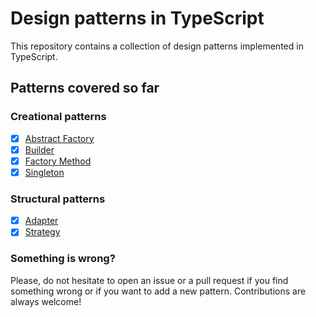 # Design patterns in TypeScript

This repository contains a collection of design patterns implemented in TypeScript.

## Patterns covered so far

### Creational patterns

- [x] [Abstract Factory](https://github.com/douglas-pires/design-patterns-in-typescript/blob/main/src/criational-patterns/abstract-factory)
- [x] [Builder](https://github.com/douglas-pires/design-patterns-in-typescript/blob/main/src/criational-patterns/builder)
- [x] [Factory Method](https://github.com/douglas-pires/design-patterns-in-typescript/blob/main/src/criational-patterns/factory)
- [x] [Singleton](https://github.com/douglas-pires/design-patterns-in-typescript/blob/main/src/criational-patterns/singleton)

### Structural patterns

- [x] [Adapter](https://github.com/douglas-pires/design-patterns-in-typescript/blob/main/src/structural-patterns/adapter)
- [x] [Strategy](https://github.com/douglas-pires/design-patterns-in-typescript/blob/main/src/structural-patterns/strategy)

### Something is wrong?

Please, do not hesitate to open an issue or a pull request if you find something wrong or if you want to add a new pattern. Contributions are always welcome!
